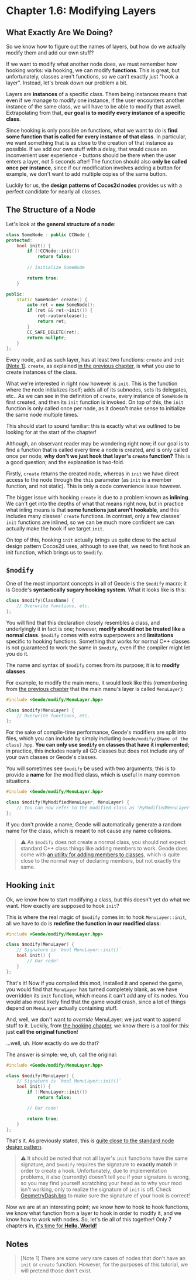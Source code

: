 # Chapter 1.6: Modifying Layers

## What Exactly Are We Doing?

So we know how to figure out the names of layers, but how do we actually modify them and add our own stuff?

If we want to modify what another node does, we must remember how hooking works: via hooking, we can modify **functions**. This is great, but unfortunately, classes aren't functions, so we can't exactly just "hook a layer". Instead, let's break down our problem a bit.

Layers are **instances** of a specific class. Them being instances means that even if we manage to modify one instance, if the user encounters another instance of the same class, we will have to be able to modify that aswell. Extrapolating from that, **our goal is to modify every instance of a specific class**.

Since hooking is only possible on functions, what we want to do is **find some function that is called for every instance of that class**. In particular, we want something that is as close to the creation of that instance as possible. If we add our own stuff with a delay, that would cause an inconvenient user experience - buttons should be there when the user enters a layer, not 5 seconds after! The function should also **only be called once per instance**, since if our modification involves adding a button for example, we don't want to add multiple copies of the same button.

Luckily for us, the **design patterns of Cocos2d nodes** provides us with a perfect candidate for nearly all classes.

## The Structure of a Node

Let's look at **the general structure of a node**:

```cpp
class SomeNode : public CCNode {
protected:
    bool init() {
        if (!CCNode::init())
            return false;
        
        // Initialize SomeNode

        return true;
    }

public:
    static SomeNode* create() {
        auto ret = new SomeNode();
        if (ret && ret->init()) {
            ret->autorelease();
            return ret;
        }
        CC_SAFE_DELETE(ret);
        return nullptr;
    }
};
```

Every node, and as such layer, has at least two functions: `create` and `init` [[Note 1]](#notes). `create`, as explained [in the previous chapter](/handbook/vol1/chap1_5.md), is what you use to create instances of the class.

What we're interested in right now however is `init`. This is the function where the node initializes itself; adds all of its subnodes, sets its delegates, etc.. As we can see in the definition of `create`, every instance of `SomeNode` is first created, and then its `init` function is invoked. On top of this, the `init` function is only called once per node, as it doesn't make sense to initialize the same node multiple times.

This should start to sound familiar: this is exactly what we outlined to be looking for at the start of the chapter!

Although, an observant reader may be wondering right now; if our goal is to find a function that is called every time a node is created, and is only called once per node, **why don't we just hook that layer's `create` function?** This is a good question; and the explanation is two-fold.

Firstly, `create` returns the created node, whereas in `init` we have direct access to the node through the `this` parameter (as `init` is a member function, and not static). This is only a code convenience issue however.

The bigger issue with hooking `create` is due to a problem known as **inlining**. We can't get into the depths of what that means right now, but in practice what inling means is that **some functions just aren't hookable**, and this includes many classes' `create` functions. In contrast, only a few classes' `init` functions are inlined, so we can be much more confident we can actually make the hook if we target `init`.

On top of this, hooking `init` actually brings us quite close to the actual design pattern Cocos2d uses, although to see that, we need to first hook an init function, which brings us to `$modify`.

## `$modify`

One of the most important concepts in all of Geode is the `$modify` macro; it is Geode's **syntactically sugary hooking system**. What it looks like is this:

```cpp
class $modify(ClassName) {
    // Overwrite functions, etc.
};
```

You will find that this declaration closely resembles a class, and underlyingly it in fact is one; however, **modify should not be treated like a normal class**. `$modify` comes with extra superpowers and **limitations** specific to hooking functions. Something that works for normal C++ classes is not guaranteed to work the same in `$modify`, even if the compiler might let you do it.

The name and syntax of `$modify` comes from its purpose; it is to **modify classes**.

For example, to modify the main menu, it would look like this (remembering from [the previous chapter](/handbook/vol1/chap1_5.md) that the main menu's layer is called `MenuLayer`):

```cpp
#include <Geode/modify/MenuLayer.hpp>

class $modify(MenuLayer) {
    // Overwrite functions, etc.
};
```

For the sake of compile-time performance, Geode's modifiers are split into files, which you can include by simply including `Geode/modify/{Name of the class}.hpp`. **You can only use `$modify` on classes that have it implemented**; in practice, this includes nearly all GD classes but does not include any of your own classes or Geode's classes.

You will sometimes see `$modify` be used with two arguments; this is to provide a **name** for the modified class, which is useful in many common situations.

```cpp
#include <Geode/modify/MenuLayer.hpp>

class $modify(MyModifiedMenuLayer, MenuLayer) {
    // You can now refer to the modified class as 'MyModifiedMenuLayer'
};
```

If you don't provide a name, Geode will automatically generate a random name for the class, which is meant to not cause any name collisions.

> :warning: As `$modify` does not create a normal class, you should not expect standard C++ class things like adding members to work. Geode does come with [an utility for adding members to classes](/tutorials/fields.md), which is quite close to the normal way of declaring members, but not exactly the same.

## Hooking `init`

Ok, we know how to start modifying a class, but this doesn't yet do what we want. How exactly are supposed to hook `init`?

This is where the real magic of `$modify` comes in: to hook `MenuLayer::init`, all we have to do is **redefine the function in our modified class**:

```cpp
#include <Geode/modify/MenuLayer.hpp>

class $modify(MenuLayer) {
    // Signature is `bool MenuLayer::init()`
    bool init() {
        // Our code!
    }
};
```

That's it! Now if you compiled this mod, installed it and opened the game, you would find that `MenuLayer` has turned completely blank, as we have overridden its `init` function, which means it can't add any of its nodes. You would also most likely find that the game would crash, since a lot of things depend on `MenuLayer` actually containing stuff.

And, well, we don't want to _override_ MenuLayer; we just want to append stuff to it. Luckily, from [the hooking chapter](/handbook/vol1/chap1_2.md), we know there is a tool for this: just **call the original function**!

...well, uh. How exactly do we do that?

The answer is simple: we, uh, call the original:

```cpp
#include <Geode/modify/MenuLayer.hpp>

class $modify(MenuLayer) {
    // Signature is `bool MenuLayer::init()`
    bool init() {
        if (!MenuLayer::init())
            return false;

        // Our code!

        return true;
    }
};
```

That's it. As previously stated, this is [quite close to the standard node design pattern](#the-structure-of-a-node).

> :warning: It should be noted that not all layer's `init` functions have the same signature, and `$modify` requires the signature to **exactly match** in order to create a hook. Unfortunately, due to implementation problems, it also (currently) doesn't tell you if your signature is wrong, so you may find yourself scratching your head as to why your mod isn't working, only to realize the signature of `init` is off. Check [GeometryDash.bro](https://github.com/geode-sdk/geode/blob/main/bindings/GeometryDash.bro) to make sure the signature of your hook is correct!

Now we are at an interesting point; we know how to hook to hook functions, we know what function from a layer to hook in order to modify it, and we know how to work with nodes. So, let's tie all of this together! Only 7 chapters in, [it's time for **Hello, World!**](/handbook/vol1/chap1_7.md)

## Notes

> [Note 1] There are some very rare cases of nodes that don't have an `init` or `create` function. However, for the purposes of this tutorial, we will pretend those don't exist.

